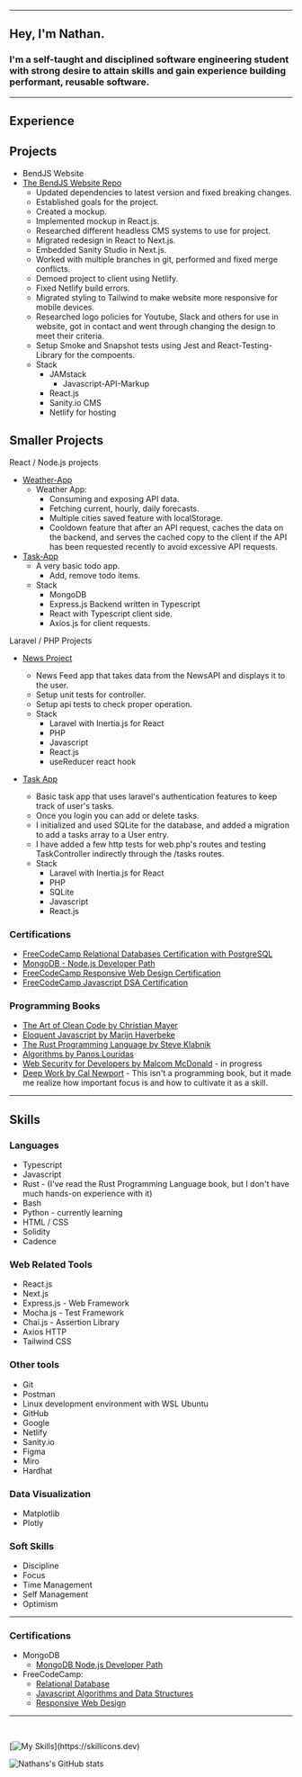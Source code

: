 
---
## Hey, I'm Nathan.

### I'm a self-taught and disciplined software engineering student with strong desire to attain skills and gain experience building performant, reusable software.

---

## Experience
 
## Projects 

  - BendJS Website
  - [The BendJS Website Repo](https://github.com/BendJS/simple-website/tree/nextjs)
    - Updated dependencies to latest version and fixed breaking changes.
    - Established goals for the project.
    - Created a mockup.
    - Implemented mockup in React.js.
    - Researched different headless CMS systems to use for project.
    - Migrated redesign in React to Next.js.
    - Embedded Sanity Studio in Next.js.
    - Worked with multiple branches in git, performed and fixed merge conflicts.
    - Demoed project to client using Netlify.
    - Fixed Netlify build errors.
    - Migrated styling to Tailwind to make website more responsive for mobile devices.
    - Researched logo policies for Youtube, Slack and others for use in website, got in contact and went through changing the design to meet their criteria.
    - Setup Smoke and Snapshot tests using Jest and React-Testing-Library for the compoents.
    - Stack
      - JAMstack
        - Javascript-API-Markup
      - React.js
      - Sanity.io CMS
      - Netlify for hosting

## Smaller Projects

React / Node.js projects
  - [Weather-App](https://github.com/nslee333/Weather-App)
    - Weather App:
      - Consuming and exposing API data.
      - Fetching current, hourly, daily forecasts.
      - Multiple cities saved feature with localStorage.
      - Cooldown feature that after an API request, caches the data on the backend, and serves the cached copy to the client if the API has been requested recently to avoid excessive API requests.
  - [Task-App](https://github.com/nslee333/Task-App)
    - A very basic todo app.
      - Add, remove todo items.
    - Stack
      - MongoDB
      - Express.js Backend written in Typescript
      - React with Typescript client side.
      - Axios.js for client requests.

  Laravel / PHP Projects
  - [News Project](https://github.com/nslee333/news_project)
    - News Feed app that takes data from the NewsAPI and displays it to the user.
    - Setup unit tests for controller.
    - Setup api tests to check proper operation.
    - Stack
      - Laravel with Inertia.js for React
      - PHP
      - Javascript
      - React.js
      - useReducer react hook
    
  - [Task App](https://github.com/nslee333/laravel_task_app)
    - Basic task app that uses laravel's authentication features to keep track of user's tasks.
    - Once you login you can add or delete tasks.
    - I initialized and used SQLite for the database, and added a migration to add a tasks array to a User entry. 
    - I have added a few http tests for web.php's routes and testing TaskController indirectly through the /tasks routes. 
    - Stack
      - Laravel with Inertia.js for React
      - PHP
      - SQLite
      - Javascript
      - React.js
    

### Certifications
- [FreeCodeCamp Relational Databases Certification with PostgreSQL](https://www.freecodecamp.org/certification/nslee333/relational-database-v8)
- [MongoDB - Node.js Developer Path](https://learn.mongodb.com/c/pxiuuIfSS1-3V-KKy9wzRg)
- [FreeCodeCamp Responsive Web Design Certification](https://www.freecodecamp.org/certification/nslee333/responsive-web-design)
- [FreeCodeCamp Javascript DSA Certification](https://www.freecodecamp.org/certification/nslee333/javascript-algorithms-and-data-structures)

### Programming Books
- [The Art of Clean Code by Christian Mayer](https://www.amazon.com/Art-Clean-Code-Practices-Complexity/dp/1718502184/ref=sr_1_1?keywords=the+art+of+clean+code&s=books&sr=1-1)
- [Eloquent Javascript by Marijn Haverbeke](https://www.amazon.com/Eloquent-JavaScript-3rd-Introduction-Programming/dp/1593279507/ref=sr_1_1?keywords=eloquent+javascript&s=books&sr=1-1)
- [The Rust Programming Language by Steve Klabnik](https://www.amazon.com/Rust-Programming-Language-2nd/dp/1718503105/ref=d_bmx_dp_il2yl76n_sccl_3_2/132-1768946-1336236?pd_rd_w=TUUpi&content-id=amzn1.sym.98df316a-7a35-491b-8a8a-7bb969e05c02&pf_rd_p=98df316a-7a35-491b-8a8a-7bb969e05c02&pf_rd_r=QZ02DPQS49XTCM323F67&pd_rd_wg=d42oZ&pd_rd_r=3bda35ce-8eda-48b6-802d-b0c967af0097&pd_rd_i=1718503105&psc=1)
- [Algorithms by Panos Louridas](https://www.amazon.com/Algorithms-MIT-Press-Essential-Knowledge/dp/0262539020/ref=sr_1_12?keywords=algorithms&s=books&sr=1-12)
- [Web Security for Developers by Malcom McDonald](https://www.amazon.com/Web-Security-Developers-Malcolm-McDonald/dp/1593279949/ref=sr_1_1?keywords=web+security+for+developers+real+threats%2C+practical+defense&s=books&sr=1-1) - in progress
- [Deep Work by Cal Newport](https://www.amazon.com/Deep-Work-Focused-Success-Distracted/dp/1455586692/ref=tmm_hrd_swatch_0?_encoding=UTF8&sr=1-1) - This isn't a programming book, but it made me realize how important focus is and how to cultivate it as a skill.
---

## Skills

### Languages
- Typescript
- Javascript
- Rust - (I've read the Rust Programming Language book, but I don't have much hands-on experience with it)
- Bash
- Python - currently learning
- HTML / CSS
- Solidity
- Cadence

### Web Related Tools
- React.js
- Next.js
- Express.js - Web Framework
- Mocha.js - Test Framework
- Chai.js - Assertion Library
- Axios HTTP
- Tailwind CSS

### Other tools
- Git
- Postman
- Linux development environment with WSL Ubuntu
- GitHub
- Google
- Netlify
- Sanity.io
- Figma
- Miro
- Hardhat

### Data Visualization
- Matplotlib
- Plotly

### Soft Skills
- Discipline
- Focus
- Time Management
- Self Management
- Optimism
  
---

### Certifications

- MongoDB
  - [MongoDB Node.js Developer Path](https://learn.mongodb.com/c/pxiuuIfSS1-3V-KKy9wzRg)
- FreeCodeCamp:
  - [Relational Database](https://www.freecodecamp.org/certification/nslee333/relational-database-v8)
  - [Javascript Algorithms and Data Structures](https://www.freecodecamp.org/certification/nslee333/javascript-algorithms-and-data-structures)
  - [Responsive Web Design](https://www.freecodecamp.org/certification/nslee333/responsive-web-design)


---
<br>

[![My Skills](https://skillicons.dev/icons?i=ts,js,express,mongodb,postgres,react,next,rust,bash,solidity,linux,git,nodejs,)](https://skillicons.dev)


![Nathans's GitHub stats](https://github-readme-stats.vercel.app/api?username=nslee333&show_icons=true&theme=chartreuse-dark)
